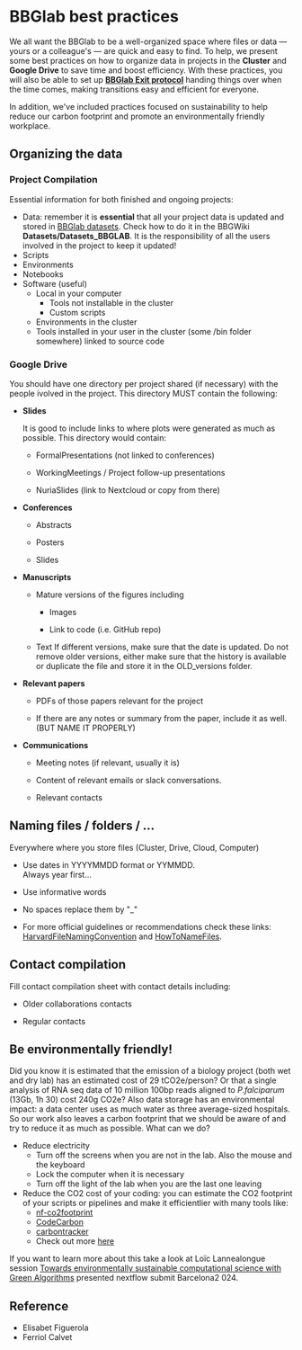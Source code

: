# BBGlab best practices

We all want the BBGlab to be a well-organized space where files or data — yours or a colleague's — are quick and easy to find. To help, we present some best practices on how to organize data in projects in the **Cluster** and **Google Drive** to save time and boost efficiency. With these practices, you will also be able to set up **[BBGlab Exit protocol](https://drive.google.com/file/d/1Z-jg7cLP7lAPZL0PC88pnozc_7gVF_2S/view?usp=drive_link)** handing things over when the time comes, making transitions easy and efficient for everyone.

In addition, we've included practices focused on sustainability to help reduce our carbon footprint and promote an environmentally friendly workplace.

## Organizing the data

### Project Compilation

Essential information for both finished and ongoing projects:

 - Data:
   remember it is **essential** that all your project data is updated and stored in [BBGlab datasets](https://docs.google.com/spreadsheets/d/10eVPI8X9dObmSdypmcID0DTxO1XW8h3AGHbm_IT0El8/edit?usp=sharing). Check how to do it in the BBGWiki **Datasets/Datasets_BBGLAB**. It is the responsibility of all the users involved in the project to keep it updated!
 - Scripts
 - Environments
 - Notebooks
 - Software (useful)
	- Local in your computer
		- Tools not installable in the cluster
		- Custom scripts
	 - Environments in the cluster
	- Tools installed in your user in the cluster (some /bin folder somewhere) linked to source code
 
### Google Drive

You should have one directory per project shared (if necessary) with the people ivolved in the project. This directory MUST contain the following:

-   **Slides**
    
	It is good to include links to where plots were generated as much as possible. This directory would contain:

	-   FormalPresentations (not linked to conferences)
    
	-   WorkingMeetings / Project follow-up presentations
    
	-   NuriaSlides (link to Nextcloud or copy from there)
    
-   **Conferences**
   
	-   Abstracts
    
	-   Posters
    
	-   Slides
    
-   **Manuscripts**
    
	-   Mature versions of the figures including
    
		-   Images
    
		-   Link to code (i.e. GitHub repo)
    
	-   Text
		If different versions, make sure that the date is updated. Do not remove older versions, either make sure that the history is available or duplicate the file and store it in the OLD_versions folder.
	    

-   **Relevant papers**
    
	-   PDFs of those papers relevant for the project
    
	-   If there are any notes or summary from the paper, include it as well. (BUT NAME IT PROPERLY)
    
-   **Communications**
    -   Meeting notes (if relevant, usually it is)
    
	-   Content of relevant emails or slack conversations.
	- Relevant contacts


## Naming files / folders / …

Everywhere where you store files (Cluster, Drive, Cloud, Computer)

-   Use dates in YYYYMMDD format or YYMMDD.  
    Always year first…
    
-   Use informative words
    
-   No spaces replace them by "_"

-   For more official guidelines or recommendations check these links: [HarvardFileNamingConvention](https://datamanagement.hms.harvard.edu/plan-design/file-naming-conventions) and [HowToNameFiles](https://speakerdeck.com/jennybc/how-to-name-files).

## Contact compilation

Fill contact compilation sheet with contact details including:
    
-   Older collaborations contacts
    
-   Regular contacts

## Be environmentally friendly!

Did you know it is estimated that the emission of a biology project (both wet and dry lab) has an estimated cost of 29 tCO2e/person? Or that a single analysis of RNA seq data of 10 million 100bp reads aligned to *P.falciparum* (13Gb, 1h 30) cost 240g CO2e? Also data storage has an environmental impact: a data center uses as much water as three average-sized hospitals. So our work also leaves a carbon footprint that we should be aware of and try to reduce it as much as possible. What can we do?

 - Reduce electricity
	 - Turn off the screens when you are not in the lab. Also the mouse and the keyboard
	 - Lock the computer when it is necessary
	 - Turn off the light of the lab when you are the last one leaving
 - Reduce the CO2 cost of your coding: you can estimate the CO2 footprint of your scripts or pipelines and make it efficientlier with many tools like:
	 -  [nf-co2footprint](https://github.com/nextflow-io/nf-co2footprint)
	 - [CodeCarbon](https://codecarbon.io/)
	 - [carbontracker](https://github.com/lfwa/carbontracker)
	 -  Check out more [here](https://github.com/GreenAlgorithms/GreenAlgorithms4HPC)

If you want to learn more about this take a look at Loïc Lannealongue session [Towards environmentally sustainable computational science with Green Algorithms](https://summit.nextflow.io/2024/barcelona/agenda/10-30--towards-environmentally-sustainable-computational-science/) presented nextflow submit Barcelona2 024.

## Reference
- Elisabet Figuerola
- Ferriol Calvet
